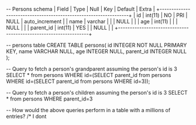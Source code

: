 -- Persons schema
| Field       | Type      | Null | Key | Default | Extra          |
+-----------------------------------------------------------------+
| id          | int(11)   | NO   | PRI | NULL    | auto_increment |
| name        | varchar   |      |     | NULL    |                |
| age         | int(11)   |      |     | NULL    |                |
| parent_id   | int(11)   | YES  |     | NULL    |                |
+-----------------------------------------------------------------+

-- persons table
CREATE TABLE persons(
      id INTEGER NOT NULL PRIMARY KEY,
      name VARCHAR NULL,
      age INTEGER NULL,
      parent_id INTEGER NULL
);


-- Query to fetch a person's grandparent assuming the person's id is 3
SELECT * from persons WHERE id=(SELECT parent_id from persons WHERE id=(SELECT parent_id from persons WHERE id=3));

-- Query to fetch a person's children assuming the person's id is 3
SELECT * from persons WHERE parent_id=3

-- How would the above queries perform in a table with a millions of entries?
/*  I dont 

